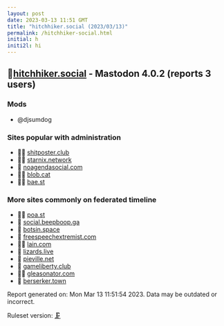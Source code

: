 ```yaml
---
layout: post
date: 2023-03-13 11:51 GMT
title: "hitchhiker.social (2023/03/13)"
permalink: /hitchhiker-social.html
initial: h
initi2l: hi
---
```


## 🐘[hitchhiker.social](https://hitchhiker.social) - Mastodon 4.0.2 (reports 3 users)

### Mods
 * @djsumdog

### Sites popular with administration

* 🦝🧸 [shitposter.club](/shitposter-club.html)
* 🦝🧸 [starnix.network](/starnix-network.html)
* 💉 [noagendasocial.com](/noagendasocial-com.html)
* 🦝🧸 [blob.cat](/blob-cat.html)
* 🦝🧸 [bae.st](/bae-st.html)

### More sites commonly on federated timeline

* 🦝🧸 [poa.st](/poa-st.html)
* 🐘 [social.beepboop.ga](/social-beepboop-ga.html)
* 🐘 [botsin.space](/botsin-space.html)
* 🦝 [freespeechextremist.com](/freespeechextremist-com.html)
* 🦝🧸 [lain.com](/lain-com.html)
* 🦝 [lizards.live](/lizards-live.html)
* 🦝 [pieville.net](/pieville-net.html)
* 🦝 [gameliberty.club](/gameliberty-club.html)
* 🦝🧸 [gleasonator.com](/gleasonator-com.html)
* 🦝 [berserker.town](/berserker-town.html)

Report generated on: Mon Mar 13 11:51:54 2023. Data may be outdated or incorrect.

Ruleset version: [🗜](/version-clamp)
